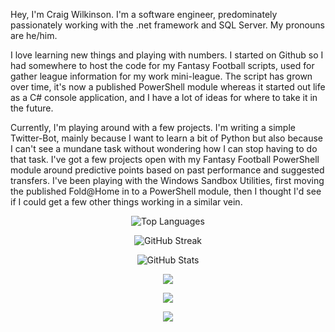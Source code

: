 Hey, I'm Craig Wilkinson. I'm a software engineer, predominately passionately working with the .net framework and SQL Server.  My pronouns are he/him.

I love learning new things and playing with numbers.  I started on Github so I had somewhere to host the code for my Fantasy Football scripts, used for gather league information for my work mini-league.  The script has grown over time, it's now a published PowerShell module whereas it started out life as a C# console application, and I have a lot of ideas for where to take it in the future.

Currently, I'm playing around with a few projects.  I'm writing a simple Twitter-Bot, mainly because I want to learn a bit of Python but also because I can't see a mundane task without wondering how I can stop having to do that task.  I've got a few projects open with my Fantasy Football PowerShell module around predictive points based on past performance and suggested transfers.  I've been playing with the Windows Sandbox Utilities, first moving the published Fold@Home in to a PowerShell module, then I thought I'd see if I could get a few other things working in a similar vein.

<div align="center">

![Top Languages](https://github-readme-stats-sigma-five.vercel.app/api/top-langs/?username=c-wilkinson&theme=dark)

![GitHub Streak](https://github-readme-streak-stats.herokuapp.com/?user=c-wilkinson&theme=dark&hide_border=true)
  
![GitHub Stats](https://github-readme-stats-sigma-five.vercel.app/api?username=c-wilkinson&count_private=true&include_all_commits=true&show_icons=true&hide=stars,issues,contribs&theme=dark)

<a href="https://twitter.com/SQLCadavre" target="blank"><img align="center" src="https://img.shields.io/twitter/follow/SQLCadavre.svg?style=social"/></a>

<a href="https://www.linkedin.com/in/craigawilkinson" target="blank"><img align="center" src="https://img.shields.io/badge/LinkedIn-blue?style=flat&logo=linkedin&labelColor=blue"/></a>
  
<a href='https://strava.com/athletes/72989925' target="_clean"><img src='https://img.shields.io/badge/Strava-orange?style=flat&logo=strava&labelColor=white'/></a>
</div>
